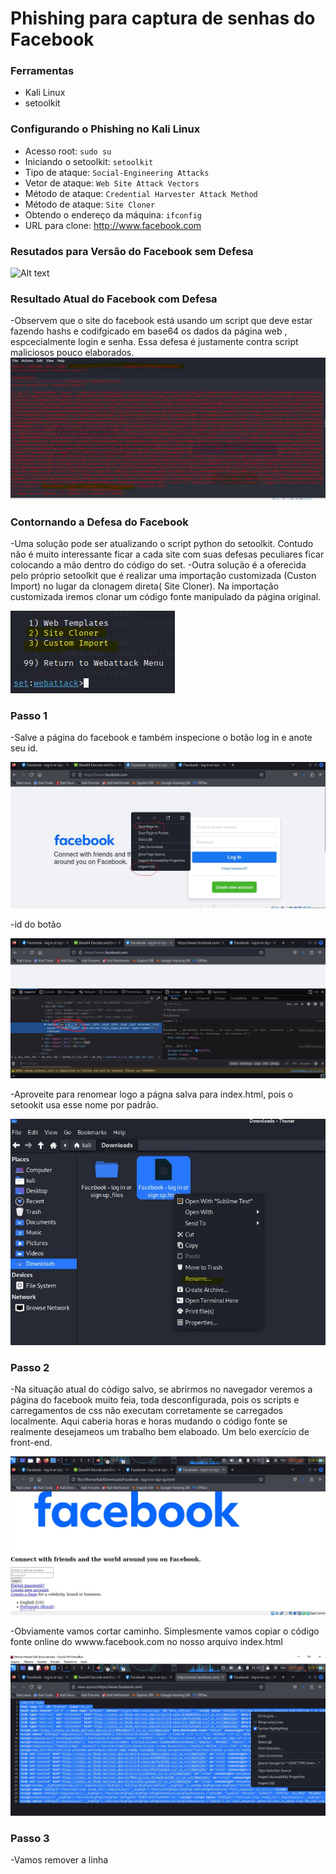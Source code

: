# Phishing para captura de senhas do Facebook

### Ferramentas

- Kali Linux
- setoolkit

### Configurando o Phishing no Kali Linux

- Acesso root: ``` sudo su ```
- Iniciando o setoolkit: ``` setoolkit ```
- Tipo de ataque: ``` Social-Engineering Attacks ```
- Vetor de ataque: ``` Web Site Attack Vectors ```
- Método de ataque: ```Credential Harvester Attack Method ```
- Método de ataque: ``` Site Cloner ```
- Obtendo o endereço da máquina: ``` ifconfig ```
- URL para clone: http://www.facebook.com

### Resutados para Versão do Facebook sem Defesa 

![Alt text](./passwd.png "Optional title")

### Resultado Atual do Facebook com Defesa
-Observem que o site do facebook está usando um script que deve estar fazendo hashs e codifgicado em base64 os dados 
da página web , espcecialmente login e senha. Essa defesa é justamente contra script maliciosos pouco elaborados.
![Alt text](./Capturar21.JPG "Optional title")

### Contornando a Defesa do Facebook
-Uma solução pode ser atualizando o script python do setoolkit. Contudo não é muito interessante ficar a cada site com suas defesas
peculiares ficar colocando a mão dentro do código do set.
-Outra solução é a oferecida pelo próprio setoolkit que é realizar uma importação customizada (Custon Import) no lugar da clonagem direta( Site Cloner). Na importação customizada iremos clonar um código fonte manipulado da página original. 

![Alt text](./Capturar13.JPG "Optional title")

### Passo 1 
-Salve a página do facebook e também inspecione o botão log in e anote seu id.

![Alt text](./Capturar.JPG "Optional title")

-id do botão

![Alt text](./Capturar5.JPG "Optional title")

-Aproveite para renomear logo a págna salva para index.html, pois o setookit usa esse nome por padrão.

![Alt text](./Capturar17.JPG "Optional title")

### Passo 2 
-Na situação atual do código salvo, se abrirmos no navegador veremos a página do facebook muito feia, toda desconfigurada, pois os scripts e carregamentos de css não executam corretamente se carregados localmente. Aqui caberia horas e horas mudando o código fonte se realmente desejameos um trabalho bem elaboado. Um belo exercício de front-end.

![Alt text](./Capturar2.JPG "Optional title")

-Obviamente vamos cortar caminho. Simplesmente vamos copiar o código fonte online do wwww.facebook.com no nosso arquivo index.html

![Alt text](./Capturar6.JPG "Optional title")

### Passo 3 
-Vamos remover a linha 



